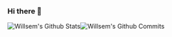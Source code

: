 ### Hi there 👋

<div style="display: flex;">
    <div>
        <img alt="Willsem's Github Stats" src="https://github-readme-stats.codestackr.vercel.app/api?username=Willsem&show_icons=true&hide_border=true)](https://github-readme-stats.codestackr.vercel.app/api?username=Willsem&show_icons=true&hide_border=true" />
    </div>
    <div>
        <img alt="Willsem's Github Commits" src="https://github-readme-stats.vercel.app/api/top-langs/?username=Willsem&hide_border=true)](https://github-readme-stats.vercel.app/api/top-langs/?username=Willsem&hide_border=true&layout=compact" />
    </div>
</div>
